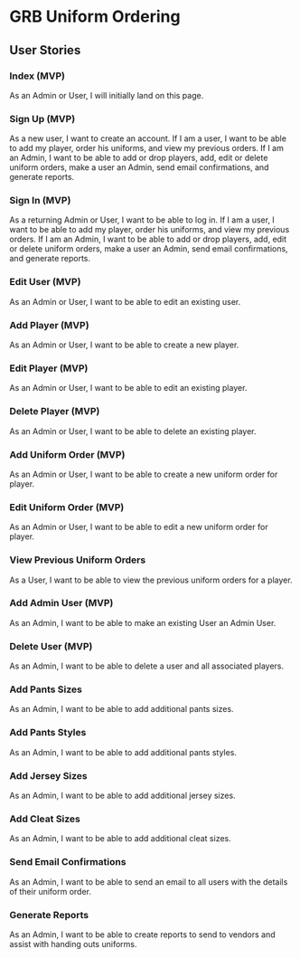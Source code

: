# GRB Uniform Ordering

## User Stories

### Index (MVP)
As an Admin or User, I will initially land on this page.

### Sign Up (MVP)
As a new user, I want to create an account. If I am a user, I want to be able to add my player, order his uniforms, and 
view my previous orders. If I am an Admin, I want to be able to add or drop players, add, edit or delete uniform orders,
 make a user an Admin, send email confirmations, and generate reports.

### Sign In (MVP)
As a returning Admin or User, I want to be able to log in. If I am a user, I want to be able to add my player, order his
 uniforms, and view my previous orders. If I am an Admin, I want to be able to add or drop players, add, edit or delete 
 uniform orders, make a user an Admin, send email confirmations, and generate reports.

### Edit User (MVP)
As an Admin or User, I want to be able to edit an existing user.

### Add Player (MVP)
As an Admin or User, I want to be able to create a new player.

### Edit Player (MVP)
As an Admin or User, I want to be able to edit an existing player.

### Delete Player (MVP)
As an Admin or User, I want to be able to delete an existing player.

### Add Uniform Order (MVP)
As an Admin or User, I want to be able to create a new uniform order for player.

### Edit Uniform Order (MVP)
As an Admin or User, I want to be able to edit a new uniform order for player.

### View Previous Uniform Orders
As a User, I want to be able to view the previous uniform orders for a player.

### Add Admin User (MVP)
As an Admin, I want to be able to make an existing User an Admin User.

### Delete User (MVP)
As an Admin, I want to be able to delete a user and all associated players.

### Add Pants Sizes
As an Admin, I want to be able to add additional pants sizes.

### Add Pants Styles
As an Admin, I want to be able to add additional pants styles.

### Add Jersey Sizes
As an Admin, I want to be able to add additional jersey sizes.

### Add Cleat Sizes
As an Admin, I want to be able to add additional cleat sizes.

### Send Email Confirmations
As an Admin, I want to be able to send an email to all users with the details of their uniform order.

### Generate Reports
As an Admin, I want to be able to create reports to send to vendors and assist with handing outs uniforms.
